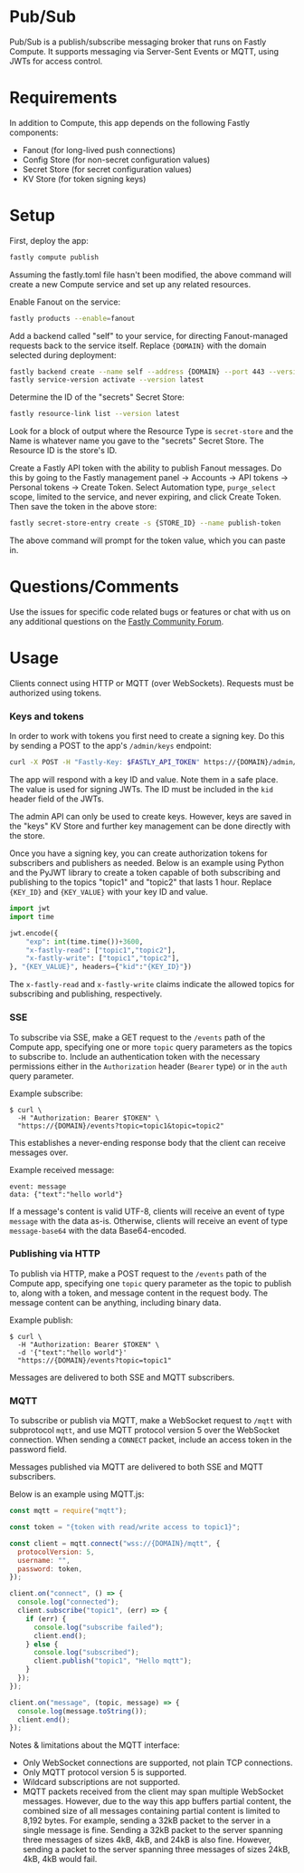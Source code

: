 # Pub/Sub

Pub/Sub is a publish/subscribe messaging broker that runs on Fastly Compute. It supports messaging via Server-Sent Events or MQTT, using JWTs for access control.

# Requirements

In addition to Compute, this app depends on the following Fastly components:

* Fanout (for long-lived push connections)
* Config Store (for non-secret configuration values)
* Secret Store (for secret configuration values)
* KV Store (for token signing keys)

# Setup

First, deploy the app:

```sh
fastly compute publish
```

Assuming the fastly.toml file hasn't been modified, the above command will create a new Compute service and set up any related resources.

Enable Fanout on the service:

```sh
fastly products --enable=fanout
```

Add a backend called "self" to your service, for directing Fanout-managed requests back to the service itself. Replace `{DOMAIN}` with the domain selected during deployment:

```sh
fastly backend create --name self --address {DOMAIN} --port 443 --version latest --autoclone
fastly service-version activate --version latest
```

Determine the ID of the "secrets" Secret Store:

```sh
fastly resource-link list --version latest
```

Look for a block of output where the Resource Type is `secret-store` and the Name is whatever name you gave to the "secrets" Secret Store. The Resource ID is the store's ID.

Create a Fastly API token with the ability to publish Fanout messages. Do this by going to the Fastly management panel -> Accounts -> API tokens -> Personal tokens -> Create Token. Select Automation type, `purge_select` scope, limited to the service, and never expiring, and click Create Token. Then save the token in the above store:

```sh
fastly secret-store-entry create -s {STORE_ID} --name publish-token
```

The above command will prompt for the token value, which you can paste in.

# Questions/Comments 

Use the issues for specific code related bugs or features or chat with us on any additional questions on the [Fastly Community Forum](https://community.fastly.com/t/announcing-fastlys-official-pubsub-application/3876). 

# Usage

Clients connect using HTTP or MQTT (over WebSockets). Requests must be authorized using tokens.

### Keys and tokens

In order to work with tokens you first need to create a signing key. Do this by sending a POST to the app's `/admin/keys` endpoint:

```sh
curl -X POST -H "Fastly-Key: $FASTLY_API_TOKEN" https://{DOMAIN}/admin/keys
```

The app will respond with a key ID and value. Note them in a safe place. The value is used for signing JWTs. The ID must be included in the `kid` header field of the JWTs.

The admin API can only be used to create keys. However, keys are saved in the "keys" KV Store and further key management can be done directly with the store.

Once you have a signing key, you can create authorization tokens for subscribers and publishers as needed. Below is an example using Python and the PyJWT library to create a token capable of both subscribing and publishing to the topics "topic1" and "topic2" that lasts 1 hour. Replace `{KEY_ID}` and `{KEY_VALUE}` with your key ID and value.

```py
import jwt
import time

jwt.encode({
    "exp": int(time.time())+3600,
    "x-fastly-read": ["topic1","topic2"],
    "x-fastly-write": ["topic1","topic2"],
}, "{KEY_VALUE}", headers={"kid":"{KEY_ID}"})
```

The `x-fastly-read` and `x-fastly-write` claims indicate the allowed topics for subscribing and publishing, respectively.

### SSE

To subscribe via SSE, make a GET request to the `/events` path of the Compute app, specifying one or more `topic` query parameters as the topics to subscribe to. Include an authentication token with the necessary permissions either in the `Authorization` header (`Bearer` type) or in the `auth` query parameter.

Example subscribe:

```
$ curl \
  -H "Authorization: Bearer $TOKEN" \
  "https://{DOMAIN}/events?topic=topic1&topic=topic2"
```

This establishes a never-ending response body that the client can receive messages over.

Example received message:

```
event: message
data: {"text":"hello world"}
```

If a message's content is valid UTF-8, clients will receive an event of type `message` with the data as-is. Otherwise, clients will receive an event of type `message-base64` with the data Base64-encoded.

### Publishing via HTTP

To publish via HTTP, make a POST request to the `/events` path of the Compute app, specifying one `topic` query parameter as the topic to publish to, along with a token, and message content in the request body. The message content can be anything, including binary data.

Example publish:

```
$ curl \
  -H "Authorization: Bearer $TOKEN" \
  -d '{"text":"hello world"}'
  "https://{DOMAIN}/events?topic=topic1"
```

Messages are delivered to both SSE and MQTT subscribers.

### MQTT

To subscribe or publish via MQTT, make a WebSocket request to `/mqtt` with subprotocol `mqtt`, and use MQTT protocol version 5 over the WebSocket connection. When sending a `CONNECT` packet, include an access token in the password field.

Messages published via MQTT are delivered to both SSE and MQTT subscribers.

Below is an example using MQTT.js:

```js
const mqtt = require("mqtt");

const token = "{token with read/write access to topic1}";

const client = mqtt.connect("wss://{DOMAIN}/mqtt", {
  protocolVersion: 5,
  username: "",
  password: token,
});

client.on("connect", () => {
  console.log("connected");
  client.subscribe("topic1", (err) => {
    if (err) {
      console.log("subscribe failed");
      client.end();
    } else {
      console.log("subscribed");
      client.publish("topic1", "Hello mqtt");
    }
  });
});

client.on("message", (topic, message) => {
  console.log(message.toString());
  client.end();
});
```

Notes & limitations about the MQTT interface:

* Only WebSocket connections are supported, not plain TCP connections.
* Only MQTT protocol version 5 is supported.
* Wildcard subscriptions are not supported.
* MQTT packets received from the client may span multiple WebSocket messages. However, due to the way this app buffers partial content, the combined size of all messages containing partial content is limited to 8,192 bytes. For example, sending a 32kB packet to the server in a single message is fine. Sending a 32kB packet to the server spanning three messages of sizes 4kB, 4kB, and 24kB is also fine. However, sending a packet to the server spanning three messages of sizes 24kB, 4kB, 4kB would fail.
